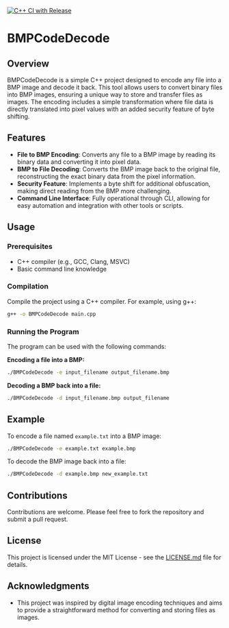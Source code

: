 [![C++ CI with Release](https://github.com/m4tveevm/BMPCodeDecode/actions/workflows/c-cpp.yml/badge.svg)](https://github.com/m4tveevm/BMPCodeDecode/actions/workflows/c-cpp.yml)
# BMPCodeDecode

## Overview
BMPCodeDecode is a simple C++ project designed to encode any file into a BMP image and decode it back. This tool allows users to convert binary files into BMP images, ensuring a unique way to store and transfer files as images. The encoding includes a simple transformation where file data is directly translated into pixel values with an added security feature of byte shifting.

## Features
- **File to BMP Encoding**: Converts any file to a BMP image by reading its binary data and converting it into pixel data.
- **BMP to File Decoding**: Converts the BMP image back to the original file, reconstructing the exact binary data from the pixel information.
- **Security Feature**: Implements a byte shift for additional obfuscation, making direct reading from the BMP more challenging.
- **Command Line Interface**: Fully operational through CLI, allowing for easy automation and integration with other tools or scripts.

## Usage

### Prerequisites
- C++ compiler (e.g., GCC, Clang, MSVC)
- Basic command line knowledge

### Compilation
Compile the project using a C++ compiler. For example, using g++:

```bash
g++ -o BMPCodeDecode main.cpp
```

### Running the Program
The program can be used with the following commands:

**Encoding a file into a BMP:**

```bash
./BMPCodeDecode -e input_filename output_filename.bmp
```

**Decoding a BMP back into a file:**

```bash
./BMPCodeDecode -d input_filename.bmp output_filename
```

## Example
To encode a file named `example.txt` into a BMP image:

```bash
./BMPCodeDecode -e example.txt example.bmp
```

To decode the BMP image back into a file:

```bash
./BMPCodeDecode -d example.bmp new_example.txt
```

## Contributions
Contributions are welcome. Please feel free to fork the repository and submit a pull request.

## License
This project is licensed under the MIT License - see the [LICENSE.md](LICENSE.md) file for details.

## Acknowledgments
- This project was inspired by digital image encoding techniques and aims to provide a straightforward method for converting and storing files as images.
